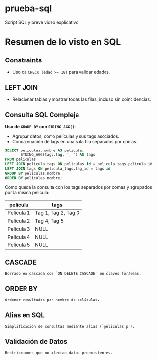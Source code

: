 # prueba-sql
Script SQL y breve video explicativo

# Resumen de lo visto en SQL

## Constraints
- Uso de `CHECK (edad >= 18)` para validar edades.

## LEFT JOIN
- Relacionar tablas y mostrar todas las filas, incluso sin coincidencias.

## Consulta SQL Compleja
**Uso de `GROUP BY` con `STRING_AGG()`**:
- Agrupar datos, como películas y sus tags asociados.
- Concatenación de tags en una sola fila separados por comas.

```sql
SELECT peliculas.nombre AS pelicula, 
       STRING_AGG(tags.tag, ', ') AS tags
FROM peliculas
LEFT JOIN pelicula_tags ON peliculas.id = pelicula_tags.pelicula_id
LEFT JOIN tags ON pelicula_tags.tag_id = tags.id
GROUP BY peliculas.nombre
ORDER BY peliculas.nombre;
```
Como queda la consulta con los tags separados por comas y agrupados por la misma película:

| pelicula   | tags                |
|------------|---------------------|
| Película 1 | Tag 1, Tag 2, Tag 3 |
| Película 2 | Tag 4, Tag 5        |
| Película 3 | NULL                |
| Película 4 | NULL                |
| Película 5 | NULL                |


## CASCADE

    Borrado en cascada con `ON DELETE CASCADE` en claves foráneas.

## ORDER BY

    Ordenar resultados por nombre de películas.

## Alias en SQL

    Simplificación de consultas mediante alias (`peliculas p`).

## Validación de Datos

    Restricciones que no afectan datos preexistentes.


